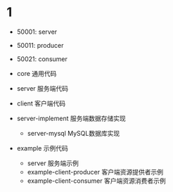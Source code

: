 # 1

- 50001: server
- 50011: producer
- 50021: consumer

- core 通用代码
- server 服务端代码
- client 客户端代码
- server-implement 服务端数据存储实现
    - server-mysql MySQL数据库实现
- example 示例代码
    - server 服务端示例
    - example-client-producer 客户端资源提供者示例
    - example-client-consumer 客户端资源消费者示例